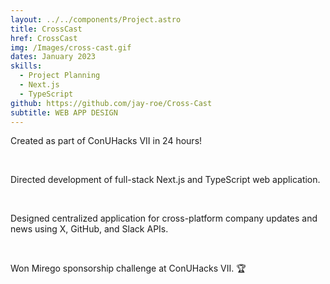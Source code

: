 ```yaml
---
layout: ../../components/Project.astro
title: CrossCast
href: CrossCast
img: /Images/cross-cast.gif
dates: January 2023
skills:
  - Project Planning
  - Next.js
  - TypeScript
github: https://github.com/jay-roe/Cross-Cast
subtitle: WEB APP DESIGN
---
```

Created as part of ConUHacks VII in 24 hours!

<br />

Directed development of full-stack Next.js and TypeScript
web application.

<br />

Designed centralized application for cross-platform
company updates and news using X, GitHub, and Slack APIs.

<br />

Won Mirego sponsorship challenge at ConUHacks VII. 🏆
